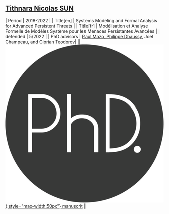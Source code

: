 ## [<i class="fa-brands fa-linkedin" aria-hidden="true"></i> Tithnara Nicolas SUN](https://www.linkedin.com/in/tithnara-nicolas-sun-9b2954239)

| Period | 2018-2022 |
| Title[en] | Systems Modeling and Formal Analysis for Advanced Persistent Threats |
| Title[fr] | Modélisation et Analyse Formelle de Modèles Système pour les Menaces Persistantes Avancées |
| defended  | 5/2022 |
| PhD advisors | <u>Raul Mazo, Philippe Dhaussy</u>, Joel Champeau, and Ciprian Teodorov|
|| [![phd](/assets/img/thesis-logo.png){:style="max-width:50px"} manuscrit](https://theses.hal.science/tel-04095346v1) |
